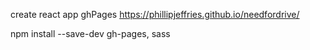create react app
ghPages https://phillipjeffries.github.io/needfordrive/

npm install --save-dev
gh-pages, sass